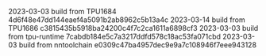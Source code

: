 2023-03-03
build from TPU1684     4d6f48e47dd144eaef4a5091b2ab8962c5b13a4c
2023-03-14
build from TPU1686     c3815435b5918ba24200c4f7c2ca1611a6898cf3
2023-03-03
build from tpu-runtime 7cabdb184e5c7a3217ddfd578c18ac53fa071cbd
2023-03-03
build from nntoolchain e0309c47ba4957dec9e9a7c108946f7eee943128
